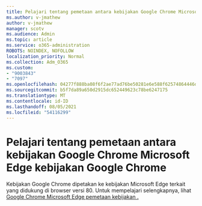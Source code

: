 ```yaml
---
title: Pelajari tentang pemetaan antara kebijakan Google Chrome Microsoft Edge kebijakan Google Chrome
ms.author: v-jmathew
author: v-jmathew
manager: scotv
ms.audience: Admin
ms.topic: article
ms.service: o365-administration
ROBOTS: NOINDEX, NOFOLLOW
localization_priority: Normal
ms.collection: Adm_O365
ms.custom:
- "9003843"
- "7097"
ms.openlocfilehash: 04277f888ba08f6f2ae77ad76be50281e6e588f62574864446d0d62de6e0401b
ms.sourcegitcommit: b5f7da89a650d2915dc652449623c78be6247175
ms.translationtype: MT
ms.contentlocale: id-ID
ms.lasthandoff: 08/05/2021
ms.locfileid: "54116299"
---
```

# <a name="learn-about-mapping-between-google-chrome-policies-and-microsoft-edge-policies"></a>Pelajari tentang pemetaan antara kebijakan Google Chrome Microsoft Edge kebijakan Google Chrome

Kebijakan Google Chrome dipetakan ke kebijakan Microsoft Edge terkait yang didukung di browser versi 80. Untuk mempelajari selengkapnya, lihat [Google Chrome Microsoft Edge pemetaan kebijakan .](https://go.microsoft.com/fwlink/?linkid=2141933)
